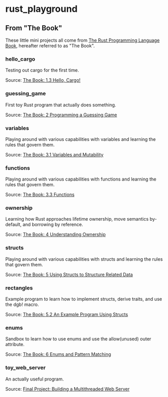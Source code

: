# rust_playground

## From "The Book"

These little mini projects all come from [The Rust Programming Language Book](https://doc.rust-lang.org/stable/book/), hereafter referred to as "The Book".

### hello_cargo

Testing out cargo for the first time.

Source: [The Book: 1.3 Hello, Cargo!](https://doc.rust-lang.org/book/ch01-03-hello-cargo.html)

### guessing_game

First toy Rust program that actually does something.

Source: [The Book: 2 Programming a Guessing Game](https://doc.rust-lang.org/book/ch02-00-guessing-game-tutorial.html)

### variables

Playing around with various capabilities with variables and learning the rules that govern them.

Source: [The Book: 3.1 Variables and Mutability](https://doc.rust-lang.org/book/ch03-01-variables-and-mutability.html)

### functions

Playing around with various capabilities with functions and learning the rules that govern them.

Source: [The Book: 3.3 Functions](https://doc.rust-lang.org/book/ch03-03-how-functions-work.html)

### ownership

Learning how Rust approaches lifetime ownership, move semantics by-default, and borrowing by reference.

Source: [The Book: 4 Understanding Ownership](https://doc.rust-lang.org/book/ch04-00-understanding-ownership.html)

### structs

Playing around with various capabilities with structs and learning the rules that govern them.

Source: [The Book: 5 Using Structs to Structure Related Data](https://doc.rust-lang.org/book/ch05-00-structs.html)

### rectangles

Example program to learn how to implement structs, derive traits, and use the dgb! macro.

Source: [The Book: 5.2 An Example Program Using Structs](https://doc.rust-lang.org/book/ch05-02-example-structs.html)

### enums

Sandbox to learn how to use enums and use the allow(unused) outer attribute.

Source: [The Book: 6 Enums and Pattern Matching](https://doc.rust-lang.org/book/ch06-00-enums.html)

### toy_web_server

An actually useful program.

Source: [Final Project: Building a Multithreaded Web Server](https://doc.rust-lang.org/book/ch20-00-final-project-a-web-server.html)